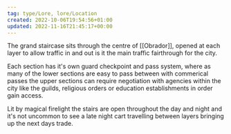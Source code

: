 ```yaml
---
tag: type/Lore, lore/Location
created: 2022-10-06T19:54:56+01:00
updated: 2022-11-16T21:45:17+00:00
---
```

The grand staircase sits through the centre of [[Obrador]], opened at each layer to allow traffic in and out is it the main traffic fairthrough for the city.  

Each section has it's own guard checkpoint and pass system, where as many of the lower sections are easy to pass between with commerical passes the upper sections can require negotiation with agencies within the city like the guilds, religious orders or education establishments in order gain access.  

Lit by magical firelight the stairs are open throughout the day and night and it's not uncommon to see a late night cart travelling between layers bringing up the next days trade.